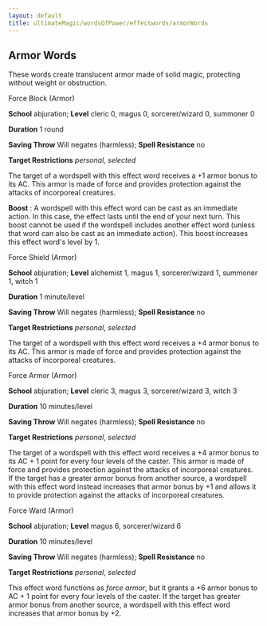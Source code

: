 ```yaml
---
layout: default
title: ultimateMagic/wordsOfPower/effectwords/armorWords
---
```

## Armor Words

These words create translucent armor made of solid magic, protecting without weight or obstruction.

Force Block (Armor)

**School** abjuration; **Level** cleric 0, magus 0, sorcerer/wizard 0, summoner 0

**Duration** 1 round

**Saving Throw** Will negates (harmless); **Spell Resistance** no

**Target Restrictions** _personal_, _selected_

The target of a wordspell with this effect word receives a +1 armor bonus to its AC. This armor is made of force and provides protection against the attacks of incorporeal creatures.

**Boost** : A wordspell with this effect word can be cast as an immediate action. In this case, the effect lasts until the end of your next turn. This boost cannot be used if the wordspell includes another effect word (unless that word can also be cast as an immediate action). This boost increases this effect word's level by 1.

Force Shield (Armor)

**School** abjuration; **Level** alchemist 1, magus 1, sorcerer/wizard 1, summoner 1, witch 1

**Duration** 1 minute/level

**Saving Throw** Will negates (harmless); **Spell Resistance** no

**Target Restrictions** _personal_, _selected_

The target of a wordspell with this effect word receives a +4 armor bonus to its AC. This armor is made of force and provides protection against the attacks of incorporeal creatures.

Force Armor (Armor)

**School** abjuration; **Level** cleric 3, magus 3, sorcerer/wizard 3, witch 3

**Duration** 10 minutes/level

**Saving Throw** Will negates (harmless); **Spell Resistance** no

**Target Restrictions** _personal_, _selected_

The target of a wordspell with this effect word receives a +4 armor bonus to its AC + 1 point for every four levels of the caster. This armor is made of force and provides protection against the attacks of incorporeal creatures. If the target has a greater armor bonus from another source, a wordspell with this effect word instead increases that armor bonus by +1 and allows it to provide protection against the attacks of incorporeal creatures.

Force Ward (Armor)

**School** abjuration; **Level** magus 6, sorcerer/wizard 6

**Duration** 10 minutes/level

**Saving Throw** Will negates (harmless); **Spell Resistance** no

**Target Restrictions** _personal_, _selected_

This effect word functions as _force armor_, but it grants a +6 armor bonus to AC + 1 point for every four levels of the caster. If the target has greater armor bonus from another source, a wordspell with this effect word increases that armor bonus by +2.


